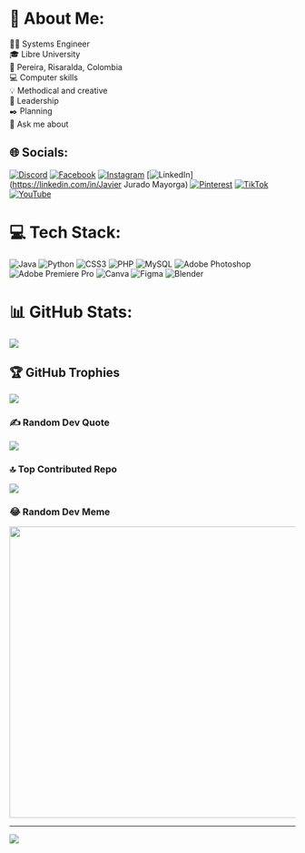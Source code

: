 # 💫 About Me:
🧑‍💻 Systems Engineer<br>🎓 Libre University<br>📌 Pereira, Risaralda, Colombia<br>💻 Computer skills<br>💡 Methodical and creative<br>👑 Leadership<br>✒️ Planning<br>💬 Ask me about<br>


## 🌐 Socials:
[![Discord](https://img.shields.io/badge/Discord-%237289DA.svg?logo=discord&logoColor=white)](https://discord.gg/https://discord.gg/B5S9qn5W) [![Facebook](https://img.shields.io/badge/Facebook-%231877F2.svg?logo=Facebook&logoColor=white)](https://facebook.com/JavierJuradoMayorga) [![Instagram](https://img.shields.io/badge/Instagram-%23E4405F.svg?logo=Instagram&logoColor=white)](https://instagram.com/javier_juradom) [![LinkedIn](https://img.shields.io/badge/LinkedIn-%230077B5.svg?logo=linkedin&logoColor=white)](https://linkedin.com/in/Javier Jurado Mayorga) [![Pinterest](https://img.shields.io/badge/Pinterest-%23E60023.svg?logo=Pinterest&logoColor=white)](https://pinterest.com/JavierJM) [![TikTok](https://img.shields.io/badge/TikTok-%23000000.svg?logo=TikTok&logoColor=white)](https://tiktok.com/@ElJavi) [![YouTube](https://img.shields.io/badge/YouTube-%23FF0000.svg?logo=YouTube&logoColor=white)](https://youtube.com/@JavierJurado) 

# 💻 Tech Stack:
![Java](https://img.shields.io/badge/java-%23ED8B00.svg?style=flat&logo=java&logoColor=white) ![Python](https://img.shields.io/badge/python-3670A0?style=flat&logo=python&logoColor=ffdd54) ![CSS3](https://img.shields.io/badge/css3-%231572B6.svg?style=flat&logo=css3&logoColor=white) ![PHP](https://img.shields.io/badge/php-%23777BB4.svg?style=flat&logo=php&logoColor=white) ![MySQL](https://img.shields.io/badge/mysql-%2300f.svg?style=flat&logo=mysql&logoColor=white) ![Adobe Photoshop](https://img.shields.io/badge/adobephotoshop-%2331A8FF.svg?style=flat&logo=adobephotoshop&logoColor=white) ![Adobe Premiere Pro](https://img.shields.io/badge/Adobe%20Premiere%20Pro-9999FF.svg?style=flat&logo=Adobe%20Premiere%20Pro&logoColor=white) ![Canva](https://img.shields.io/badge/Canva-%2300C4CC.svg?style=flat&logo=Canva&logoColor=white) 	![Figma](https://img.shields.io/badge/figma-%23F24E1E.svg?style=flat&logo=figma&logoColor=white) ![Blender](https://img.shields.io/badge/blender-%23F5792A.svg?style=flat&logo=blender&logoColor=white)
# 📊 GitHub Stats:
![](https://github-readme-streak-stats.herokuapp.com/?user=JuradoJ&theme=gruvbox&hide_border=false)<br/>


## 🏆 GitHub Trophies
![](https://github-profile-trophy.vercel.app/?username=JuradoJ&theme=algolia&no-frame=false&no-bg=false&margin-w=4)

### ✍️ Random Dev Quote
![](https://quotes-github-readme.vercel.app/api?type=horizontal&theme=tokyonight)

### 🔝 Top Contributed Repo
![](https://github-contributor-stats.vercel.app/api?username=JuradoJ&limit=5&theme=radical&combine_all_yearly_contributions=true)

### 😂 Random Dev Meme
<img src="https://rm.up.railway.app/" width="512px"/>

---
[![](https://visitcount.itsvg.in/api?id=JuradoJ&icon=7&color=4)](https://visitcount.itsvg.in)

<!-- Proudly created with GPRM ( https://gprm.itsvg.in ) -->
